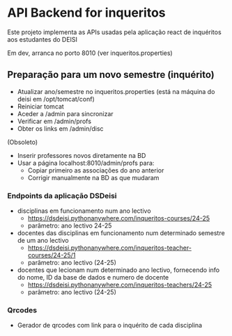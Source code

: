 # API Backend for inqueritos

Este projeto implementa as APIs usadas pela aplicação react de inquéritos aos estudantes do DEISI

Em dev, arranca no porto 8010 (ver inqueritos.properties)

## Preparação para um novo semestre (inquérito)

* Atualizar ano/semestre no inqueritos.properties (está na máquina do deisi em /opt/tomcat/conf)
* Reiniciar tomcat
* Aceder a /admin para sincronizar
* Verificar em /admin/profs
* Obter os links em /admin/disc

(Obsoleto)
* Inserir professores novos diretamente na BD
* Usar a página localhost:8010/admin/profs para:
  * Copiar primeiro as associações do ano anterior
  * Corrigir manualmente na BD as que mudaram

### Endpoints da aplicação DSDeisi
* disciplinas em funcionamento num ano lectivo
   * https://dsdeisi.pythonanywhere.com/inqueritos-courses/24-25
   * parâmetro: ano lectivo 24-25
* docentes das disciplinas em funcionamento num determinado semestre de um ano lectivo
   * https://dsdeisi.pythonanywhere.com/inqueritos-teacher-courses/24-25/1
   * parâmetro: ano lectivo (24-25)
* docentes que lecionam num determinado ano lectivo, fornecendo info do nome, ID da base de dados e numero de docente
   * https://dsdeisi.pythonanywhere.com/inqueritos-teachers/24-25
   * parâmetro: ano lectivo (24-25)

 ### Qrcodes
* Gerador de qrcodes com link para o inquérito de cada disciplina
